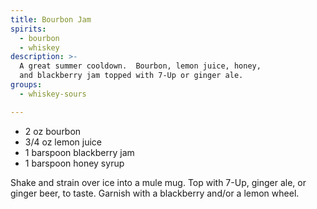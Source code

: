 ```yaml
---
title: Bourbon Jam
spirits:
  - bourbon
  - whiskey
description: >-
  A great summer cooldown.  Bourbon, lemon juice, honey,
  and blackberry jam topped with 7-Up or ginger ale.
groups:
  - whiskey-sours

---
```


- 2 oz bourbon
- 3/4 oz lemon juice
- 1 barspoon blackberry jam
- 1 barspoon honey syrup

Shake and strain over ice into a mule mug.  Top with
7-Up, ginger ale, or ginger beer, to taste.
Garnish with a blackberry and/or a lemon wheel.
